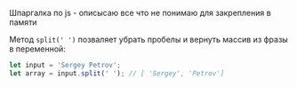 Шпаргалка по js - описысаю все что не понимаю для закрепления в памяти

Метод `split(' ')` позваляет убрaть пробелы и вернуть массив из фразы в переменной:
```js
let input = 'Sergey Petrov';
let array = input.split(' '); // [ 'Sergey', 'Petrov']
```



